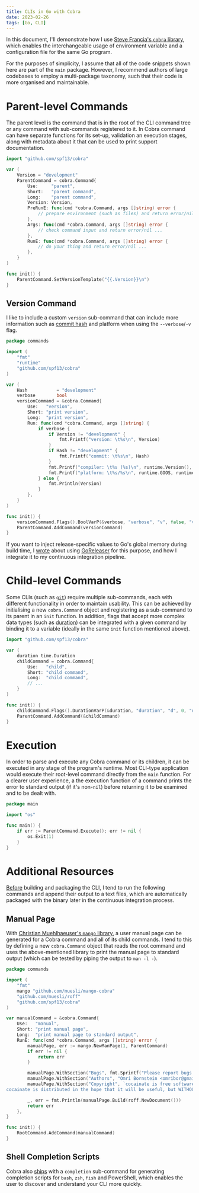 ```yaml
---
title: CLIs in Go with Cobra
date: 2023-02-26
tags: [Go, CLI]
---
```

In this document, I'll demonstrate how I use [Steve Francia's `cobra` library](https://github.com/spf13/cobra), which enables the interchangeable usage of environment variable and a configuration file for the same Go program.

For the purposes of simplicity, I assume that all of the code snippets shown here are part of the `main` package. However, I recommend authors of large codebases to employ a multi-package taxonomy, such that their code is more organised and maintainable.

# Parent-level Commands
The parent level is the command that is in the root of the CLI command tree or any command with sub-commands registered to it. In Cobra command can have separate functions for its set-up, validation an execution stages, along with metadata about it that can be used to print support documentation.

```go
import "github.com/spf13/cobra"

var (
	Version = "development"
	ParentCommand = cobra.Command{
		Use:     "parent",
		Short:   "parent command",
		Long:    "parent command",
		Version: Version,
		PreRunE: func(cmd *cobra.Command, args []string) error {
			// prepare environment (such as files) and return error/nil ...
		},
		Args: func(cmd *cobra.Command, args []string) error {
			// check command input and return error/nil ...
		},
		RunE: func(cmd *cobra.Command, args []string) error {
			// do your thing and return error/nil ...
		},
	}
)

func init() {
	ParentCommand.SetVersionTemplate("{{.Version}}\n")
}
```

## Version Command
I like to include a custom `version` sub-command that can include more information such as [commit hash](https://git-scm.com/book/en/v2/Git-Basics-Viewing-the-Commit-History) and platform when using the `--verbose`/`-v` flag.

```go
package commands

import (
	"fmt"
	"runtime"
	"github.com/spf13/cobra"
)

var (
	Hash           = "development"
	verbose        bool
	versionCommand = &cobra.Command{
		Use:   "version",
		Short: "print version",
		Long:  "print version",
		Run: func(cmd *cobra.Command, args []string) {
			if verbose {
				if Version != "development" {
					fmt.Printf("version: \t%s\n", Version)
				}
				if Hash != "development" {
					fmt.Printf("commit: \t%s\n", Hash)
				}
				fmt.Printf("compiler: \t%s (%s)\n", runtime.Version(), runtime.Compiler)
				fmt.Printf("platform: \t%s/%s\n", runtime.GOOS, runtime.GOARCH)
			} else {
				fmt.Println(Version)
			}
		},
	}
)

func init() {
	versionCommand.Flags().BoolVarP(&verbose, "verbose", "v", false, "version, git commit hash, compiler version & platform")
	ParentCommand.AddCommand(versionCommand)
}
```

If you want to inject release-specific values to Go's global memory during build time, I [wrote](/posts/configurations/goreleaser/#builds) about using [GoReleaser](https://goreleaser.com) for this purpose, and how I integrate it to my continuous integration pipeline.

# Child-level Commands
Some CLIs (such as [`git`](https://git-scm.com)) require multiple sub-commands, each with different functionality in order to maintain usability. This can be achieved by initialising a new `cobra.Command` object and registering as a sub-command to its parent in an `init` function. In addition, flags that accept more complex data types (such as [duration](https://pkg.go.dev/time#Duration)) can be integrated with a given command by binding it to a variable (ideally in the same `init` function mentioned above).

```go
import "github.com/spf13/cobra"

var (
	duration time.Duration
	childCommand = cobra.Command{
		Use:   "child",
		Short: "child command",
		Long:  "child command",
		// ...
	}
)

func init() {
	childCommand.Flags().DurationVarP(&duration, "duration", "d", 0, "duration with units ns, us (or µs), ms, s, m, h")
	ParentCommand.AddCommand(&childCommand)
}
```

# Execution
In order to parse and execute any Cobra command or its children, it can be executed in any stage of the program's runtime. Most CLI-type application would execute their root-level command directly from the `main` function. For a clearer user experience, a the execution function of a command prints the error to standard output (if it's non-`nil`) before returning it to be examined and to be dealt with.

```go
package main

import "os"

func main() {
	if err := ParentCommand.Execute(); err != nil {
		os.Exit(1)
	}
}
```

# Additional Resources
[Before](/posts/configurations/goreleaser/#global-hooks) building and packaging the CLI, I tend to run the following commands and append their output to a text files, which are automatically packaged with the binary later in the continuous integration process.

## Manual Page
With [Christian Muehlhaeuser's `mango` library](https://github.com/muesli/mango-cobra), a user manual page can be generated for a Cobra command and all of its child commands. I tend to this by defining a new `cobra.Command` object that reads the root command and uses the above-mentioned library to print the manual page to standard output (which can be tested by piping the output to `man -l -`).

```go
package commands

import (
	"fmt"
	mango "github.com/muesli/mango-cobra"
	"github.com/muesli/roff"
	"github.com/spf13/cobra"
)

var manualCommand = &cobra.Command{
	Use:   "manual",
	Short: "print manual page",
	Long:  "print manual page to standard output",
	RunE: func(cmd *cobra.Command, args []string) error {
		manualPage, err := mango.NewManPage(1, ParentCommand)
		if err != nil {
			return err
		}

		manualPage.WithSection("Bugs", fmt.Sprintf("Please report bugs to our GitHub page https://github.com/AppleGamer22/%s/issues", manualPage.Root.Name))
		manualPage.WithSection("Authors", "Omri Bornstein <omribor@gmail.com>")
		manualPage.WithSection("Copyright", `cocainate is free software; you can redistribute it and/or modify it under the terms of the GNU General Public License as published by the Free Software Foundation; either version 3, or (at your option) any later version.
cocainate is distributed in the hope that it will be useful, but WITHOUT ANY WARRANTY; without even the implied warranty of MERCHANTABILITY or FITNESS FOR A PARTICULAR PURPOSE.  See the GNU General Public License for more details.`)

		_, err = fmt.Println(manualPage.Build(roff.NewDocument()))
		return err
	},
}

func init() {
	RootCommand.AddCommand(manualCommand)
}
```

## Shell Completion Scripts
Cobra also [ships](https://github.com/spf13/cobra/blob/main/completions.go) with a `completion` sub-command for generating completion scripts for `bash`, `zsh`, `fish` and PowerShell, which enables the user to discover and understand your CLI more quickly.
